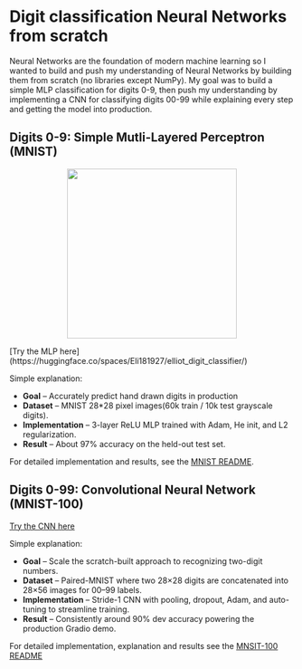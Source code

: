 # Digit classification Neural Networks from scratch

Neural Networks are the foundation of modern machine learning so I wanted to build and push my understanding of Neural Networks by building them from scratch (no libraries except NumPy). My goal was to build a simple MLP classification for digits 0-9, then push my understanding by implementing a CNN for classifying digits 00-99 while explaining every step and getting the model into production.

## Digits 0-9: Simple Mutli-Layered Perceptron (MNIST)
<p align="center">
  <a href="https://www.youtube.com/watch?v=RzZ32FRI4nI">
    <img src="https://img.youtube.com/vi/RzZ32FRI4nI/hqdefault.jpg" width="300" />
  </a>
</p>
[Try the MLP here](https://huggingface.co/spaces/Eli181927/elliot_digit_classifier/)

Simple explanation:
- **Goal** – Accurately predict hand drawn digits in production
- **Dataset** – MNIST 28*28 pixel images(60k train / 10k test grayscale digits).
- **Implementation** – 3-layer ReLU MLP trained with Adam, He init, and L2 regularization.
- **Result** – About 97% accuracy on the held-out test set.

For detailed implementation and results, see the [MNIST README](MNIST/README.md). 





## Digits 0-99: Convolutional Neural Network (MNIST-100)
[Try the CNN here]()

Simple explanation:
- **Goal** – Scale the scratch-built approach to recognizing two-digit numbers.
- **Dataset** – Paired-MNIST where two 28×28 digits are concatenated into 28×56 images for 00–99 labels.
- **Implementation** – Stride-1 CNN with pooling, dropout, Adam, and auto-tuning to streamline training.
- **Result** – Consistently around 90% dev accuracy powering the production Gradio demo.

For detailed implementation, explanation and results see the [MNSIT-100 README](MNIST-100/README.md)

